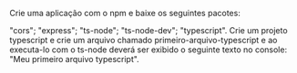 Crie uma aplicação com o npm e baixe os seguintes pacotes:

"cors";
"express";
"ts-node";
"ts-node-dev";
"typescript".
Crie um projeto typescript e crie um arquivo chamado primeiro-arquivo-typescript e ao executa-lo com o ts-node deverá ser exibido o seguinte texto no console: "Meu primeiro arquivo typescript".